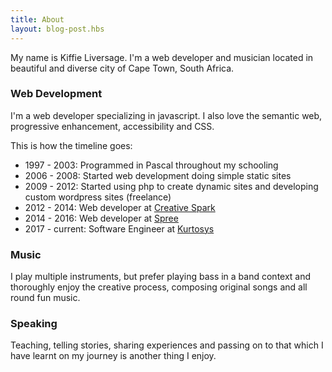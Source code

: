 ```yaml
---
title: About
layout: blog-post.hbs
---
```


My name is Kiffie Liversage. I'm a web developer and musician located in beautiful and diverse city of Cape Town, South Africa.

### Web Development

I'm a web developer specializing in javascript. I also love the semantic web, progressive enhancement, accessibility and CSS.

This is how the timeline goes:

-   1997 - 2003: Programmed in Pascal throughout my schooling
-   2006 - 2008: Started web development doing simple static sites
-   2009 - 2012: Started using php to create dynamic sites and developing custom wordpress sites (freelance)
-   2012 - 2014: Web developer at [Creative Spark](http://www.creativespark.co.za/)
-   2014 - 2016: Web developer at [Spree](https://www.spree.co.za)
-   2017 - current: Software Engineer at [Kurtosys](https://www.kurtosys.com/)

### Music

I play multiple instruments, but prefer playing bass in a band context and thoroughly enjoy the creative process, composing original songs and all round fun music.

### Speaking

Teaching, telling stories, sharing experiences and passing on to that which I have learnt on my journey is another thing I enjoy.
